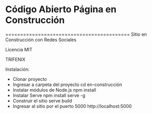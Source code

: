 
# Código Abierto Página en Construcción
==========================================
Sitio en Construcción con Redes Sociales

Licencia MIT

TRIFENIX

Instalación:
- Clonar proyecto
- Ingresar a carpeta del proyecto
cd en-construcción
- Instalar módulos de Node.js
npm install
- Instalar Serve
npm install serve -g
- Construir el sitio
serve build
- Ingresar al sitio por el puerto 5000
http://localhost:5000

